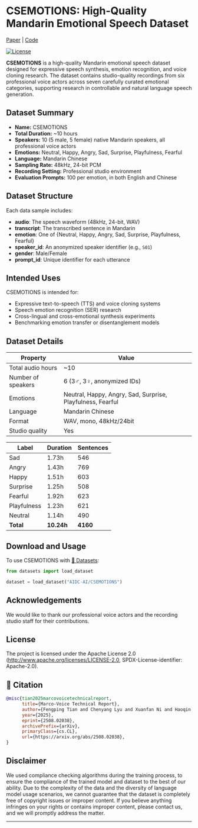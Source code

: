 # CSEMOTIONS: High-Quality Mandarin Emotional Speech Dataset

[Paper](https://huggingface.co/papers/2508.02038) | [Code](https://github.com/AIDC-AI/Marco-Voice)

[![License](https://img.shields.io/badge/License-Apache%202.0-blue.svg)](LICENSE)

**CSEMOTIONS** is a high-quality Mandarin emotional speech dataset designed for expressive speech synthesis, emotion recognition, and voice cloning research. The dataset contains studio-quality recordings from six professional voice actors across seven carefully curated emotional categories, supporting research in controllable and natural language speech generation.


## Dataset Summary

- **Name:** CSEMOTIONS
- **Total Duration:** ~10 hours
- **Speakers:** 10 (5 male, 5 female) native Mandarin speakers, all professional voice actors
- **Emotions:** Neutral, Happy, Angry, Sad, Surprise, Playfulness, Fearful
- **Language:** Mandarin Chinese
- **Sampling Rate:** 48kHz, 24-bit PCM
- **Recording Setting:** Professional studio environment
- **Evaluation Prompts:** 100 per emotion, in both English and Chinese

## Dataset Structure

Each data sample includes:

- **audio**: The speech waveform (48kHz, 24-bit, WAV)
- **transcript**: The transcribed sentence in Mandarin
- **emotion**: One of {Neutral, Happy, Angry, Sad, Surprise, Playfulness, Fearful}
- **speaker_id**: An anonymized speaker identifier (e.g., `S01`)
- **gender**: Male/Female
- **prompt_id**: Unique identifier for each utterance


## Intended Uses

CSEMOTIONS is intended for:

- Expressive text-to-speech (TTS) and voice cloning systems
- Speech emotion recognition (SER) research
- Cross-lingual and cross-emotional synthesis experiments
- Benchmarking emotion transfer or disentanglement models

## Dataset Details

| Property                | Value                                 |
|-------------------------|---------------------------------------|
| Total audio hours       | ~10                                   |
| Number of speakers      | 6 (3♂, 3♀, anonymized IDs)           |
| Emotions                | Neutral, Happy, Angry, Sad, Surprise, Playfulness, Fearful |
| Language                | Mandarin Chinese                      |
| Format                  | WAV, mono, 48kHz/24bit                |
| Studio quality          | Yes                                   |

| Label    | Duration | Sentences |
| -------- | -------- | --------- |
| Sad      | 1.73h    | 546       |
| Angry    | 1.43h    | 769       |
| Happy    | 1.51h    | 603       |
| Surprise | 1.25h    | 508       |
| Fearful  | 1.92h    | 623       |
| Playfulness   | 1.23h    | 621       |
| Neutral  | 1.14h    | 490       |
| **Total**| **10.24h**| **4160**  |

## Download and Usage

To use CSEMOTIONS with [🤗 Datasets](https://huggingface.co/docs/datasets):

```python
from datasets import load_dataset

dataset = load_dataset("AIDC-AI/CSEMOTIONS")
```

## Acknowledgements

We would like to thank our professional voice actors and the recording studio staff for their contributions.


## License

The project is licensed under the Apache License 2.0 (http://www.apache.org/licenses/LICENSE-2.0, SPDX-License-identifier: Apache-2.0).

## 📜 Citation
```bibtex
@misc{tian2025marcovoicetechnicalreport,
      title={Marco-Voice Technical Report}, 
      author={Fengping Tian and Chenyang Lyu and Xuanfan Ni and Haoqin Sun and Qingjuan Li and Zhiqiang Qian and Haijun Li and Longyue Wang and Zhao Xu and Weihua Luo and Kaifu Zhang},
      year={2025},
      eprint={2508.02038},
      archivePrefix={arXiv},
      primaryClass={cs.CL},
      url={https://arxiv.org/abs/2508.02038}, 
}
```

## Disclaimer
                                     
We used compliance checking algorithms during the training process, to ensure the compliance of the trained model and dataset to the best of our ability. Due to the complexity of the data and the diversity of language model usage scenarios, we cannot guarantee that the dataset is completely free of copyright issues or improper content. If you believe anything infringes on your rights or contains improper content, please contact us, and we will promptly address the matter.
                                     
---
